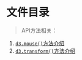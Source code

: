 # 文件目录

> API方法相关：

1. [`d3.mouse()`方法介绍](./method-d3.mouse.md)
2. [`d3.transform()`方法介绍](./method-d3.transform.md)